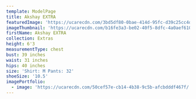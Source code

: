 ```yaml
---
template: ModelPage
title: Akshay EXTRA
featuredImage: 'https://ucarecdn.com/3bd5df80-0bae-414d-95fc-d39c25cc4d99/'
imageThumbnail: 'https://ucarecdn.com/b16fe3a3-be02-40f5-8dfc-4a0aef610c66/'
firstName: Akshay EXTRA
collection: Extras
height: 6'3
measurementType: chest
bust: 39 inches
waist: 31 inches
hips: 40 inches
size: 'Shirt: M Pants: 32'
shoeSize: '10.5'
imagePortfolio:
  - image: 'https://ucarecdn.com/50cef57e-cb14-4b38-9c5b-afcbdddf467f/'
---
```


